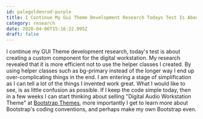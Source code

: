 ```yaml
---
id: palegoldenrod-purple
title: I Continue My Gui Theme Development Research Todays Test Is About Creating A Custom Component For The Digital Workstation My
category: research
date: 2020-04-06T15:16:22.095Z
draft: false
---
```


I continue my GUI Theme development research, today's test is about creating a custom component for the digital workstation. My research revealed that it is more efficient not to use the helper classes I created. By using helper classes such as bg-primary instead of the longer way I end up over-complicating things in the end. I am entering a stage of simplification as I can tell a lot of the things I invented work great. What I would like to see, is as little confusion as possible. If I keep the code simple today, then in a few weeks I can start thinking about selling "Digital Audio Workstation Theme" at [Bootstrap Themes][1], more importantly I get to learn more about Bootstrap's coding conventions, and perhaps make my own Bootstrap even.

[1]: https://themes.getbootstrap.com/